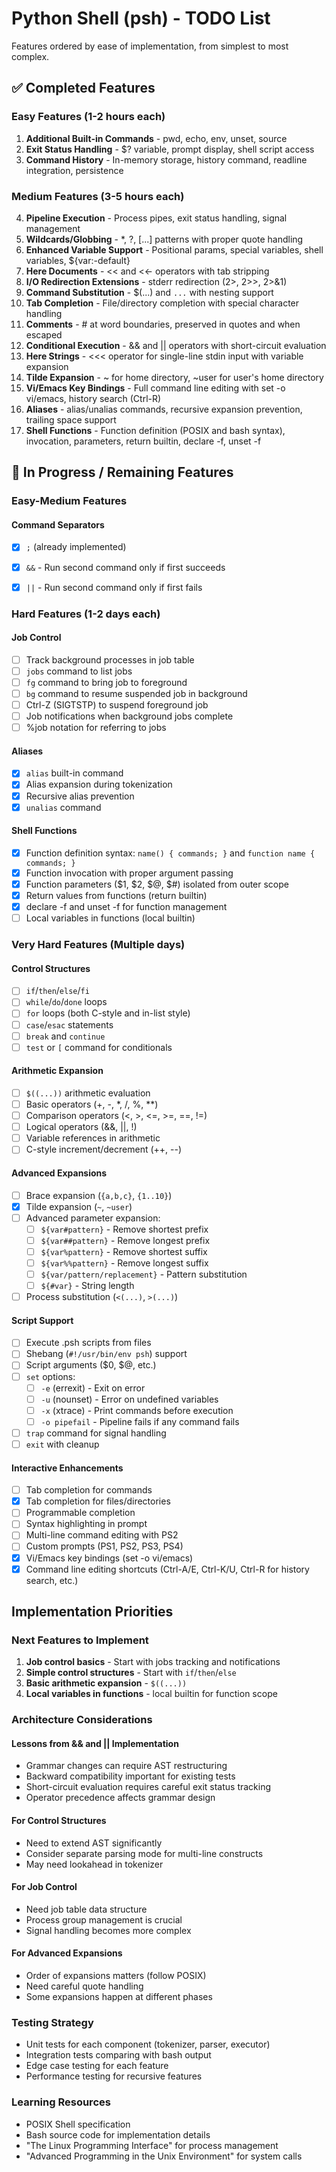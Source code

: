 # Python Shell (psh) - TODO List

Features ordered by ease of implementation, from simplest to most complex.

## ✅ Completed Features

### Easy Features (1-2 hours each)
1. **Additional Built-in Commands** - pwd, echo, env, unset, source
2. **Exit Status Handling** - $? variable, prompt display, shell script access
3. **Command History** - In-memory storage, history command, readline integration, persistence

### Medium Features (3-5 hours each)
4. **Pipeline Execution** - Process pipes, exit status handling, signal management
5. **Wildcards/Globbing** - *, ?, [...] patterns with proper quote handling
6. **Enhanced Variable Support** - Positional params, special variables, shell variables, ${var:-default}
7. **Here Documents** - << and <<- operators with tab stripping
8. **I/O Redirection Extensions** - stderr redirection (2>, 2>>, 2>&1)
9. **Command Substitution** - $(...) and `...` with nesting support
10. **Tab Completion** - File/directory completion with special character handling
11. **Comments** - # at word boundaries, preserved in quotes and when escaped
12. **Conditional Execution** - && and || operators with short-circuit evaluation
13. **Here Strings** - <<< operator for single-line stdin input with variable expansion
14. **Tilde Expansion** - ~ for home directory, ~user for user's home directory
15. **Vi/Emacs Key Bindings** - Full command line editing with set -o vi/emacs, history search (Ctrl-R)
16. **Aliases** - alias/unalias commands, recursive expansion prevention, trailing space support
17. **Shell Functions** - Function definition (POSIX and bash syntax), invocation, parameters, return builtin, declare -f, unset -f

## 🚧 In Progress / Remaining Features

### Easy-Medium Features

#### Command Separators
- [x] `;` (already implemented)
- [x] `&&` - Run second command only if first succeeds
- [x] `||` - Run second command only if first fails


### Hard Features (1-2 days each)

#### Job Control
- [ ] Track background processes in job table
- [ ] `jobs` command to list jobs
- [ ] `fg` command to bring job to foreground
- [ ] `bg` command to resume suspended job in background
- [ ] Ctrl-Z (SIGTSTP) to suspend foreground job
- [ ] Job notifications when background jobs complete
- [ ] %job notation for referring to jobs

#### Aliases
- [x] `alias` built-in command
- [x] Alias expansion during tokenization
- [x] Recursive alias prevention
- [x] `unalias` command

#### Shell Functions
- [x] Function definition syntax: `name() { commands; }` and `function name { commands; }`
- [x] Function invocation with proper argument passing
- [x] Function parameters ($1, $2, $@, $#) isolated from outer scope
- [x] Return values from functions (return builtin)
- [x] declare -f and unset -f for function management
- [ ] Local variables in functions (local builtin)

### Very Hard Features (Multiple days)

#### Control Structures
- [ ] `if`/`then`/`else`/`fi`
- [ ] `while`/`do`/`done` loops
- [ ] `for` loops (both C-style and in-list style)
- [ ] `case`/`esac` statements
- [ ] `break` and `continue`
- [ ] `test` or `[` command for conditionals

#### Arithmetic Expansion
- [ ] `$((...))` arithmetic evaluation
- [ ] Basic operators (+, -, *, /, %, **)
- [ ] Comparison operators (<, >, <=, >=, ==, !=)
- [ ] Logical operators (&&, ||, !)
- [ ] Variable references in arithmetic
- [ ] C-style increment/decrement (++, --)

#### Advanced Expansions
- [ ] Brace expansion (`{a,b,c}`, `{1..10}`)
- [x] Tilde expansion (`~`, `~user`)
- [ ] Advanced parameter expansion:
  - [ ] `${var#pattern}` - Remove shortest prefix
  - [ ] `${var##pattern}` - Remove longest prefix
  - [ ] `${var%pattern}` - Remove shortest suffix
  - [ ] `${var%%pattern}` - Remove longest suffix
  - [ ] `${var/pattern/replacement}` - Pattern substitution
  - [ ] `${#var}` - String length
- [ ] Process substitution (`<(...)`, `>(...)`)

#### Script Support
- [ ] Execute .psh scripts from files
- [ ] Shebang (`#!/usr/bin/env psh`) support
- [ ] Script arguments ($0, $@, etc.)
- [ ] `set` options:
  - [ ] `-e` (errexit) - Exit on error
  - [ ] `-u` (nounset) - Error on undefined variables
  - [ ] `-x` (xtrace) - Print commands before execution
  - [ ] `-o pipefail` - Pipeline fails if any command fails
- [ ] `trap` command for signal handling
- [ ] `exit` with cleanup

#### Interactive Enhancements
- [ ] Tab completion for commands
- [x] Tab completion for files/directories
- [ ] Programmable completion
- [ ] Syntax highlighting in prompt
- [ ] Multi-line command editing with PS2
- [ ] Custom prompts (PS1, PS2, PS3, PS4)
- [x] Vi/Emacs key bindings (set -o vi/emacs)
- [x] Command line editing shortcuts (Ctrl-A/E, Ctrl-K/U, Ctrl-R for history search, etc.)

## Implementation Priorities

### Next Features to Implement

1. **Job control basics** - Start with jobs tracking and notifications
2. **Simple control structures** - Start with `if`/`then`/`else`
3. **Basic arithmetic expansion** - `$((...))` 
4. **Local variables in functions** - local builtin for function scope

### Architecture Considerations

#### Lessons from && and || Implementation
- Grammar changes can require AST restructuring
- Backward compatibility important for existing tests
- Short-circuit evaluation requires careful exit status tracking
- Operator precedence affects grammar design

#### For Control Structures
- Need to extend AST significantly
- Consider separate parsing mode for multi-line constructs
- May need lookahead in tokenizer

#### For Job Control
- Need job table data structure
- Process group management is crucial
- Signal handling becomes more complex

#### For Advanced Expansions
- Order of expansions matters (follow POSIX)
- Need careful quote handling
- Some expansions happen at different phases

### Testing Strategy

- Unit tests for each component (tokenizer, parser, executor)
- Integration tests comparing with bash output
- Edge case testing for each feature
- Performance testing for recursive features

### Learning Resources

- POSIX Shell specification
- Bash source code for implementation details
- "The Linux Programming Interface" for process management
- "Advanced Programming in the Unix Environment" for system calls